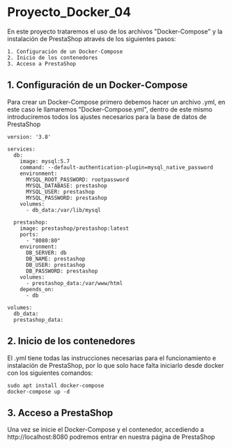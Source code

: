 # Proyecto_Docker_04
En este proyecto trataremos el uso de los archivos "Docker-Compose" y la instalación de PrestaShop através de los siguientes pasos:

    1. Configuración de un Docker-Compose
    2. Inicio de los contenedores
    3. Acceso a PrestaShop

## 1. Configuración de un Docker-Compose
Para crear un Docker-Compose primero debemos hacer un archivo .yml, en este caso le llamaremos "Docker-Compose.yml", dentro de este mismo introduciremos todos los ajustes necesarios para la base de datos de PrestaShop
    
    version: '3.8'

    services:
      db:
        image: mysql:5.7
        command: --default-authentication-plugin=mysql_native_password
        environment:
          MYSQL_ROOT_PASSWORD: rootpassword
          MYSQL_DATABASE: prestashop
          MYSQL_USER: prestashop
          MYSQL_PASSWORD: prestashop
        volumes:
          - db_data:/var/lib/mysql
    
      prestashop:
        image: prestashop/prestashop:latest
        ports:
          - "8080:80"
        environment:
          DB_SERVER: db
          DB_NAME: prestashop
          DB_USER: prestashop
          DB_PASSWORD: prestashop
        volumes:
          - prestashop_data:/var/www/html
        depends_on:
          - db
    
    volumes:
      db_data:
      prestashop_data:


## 2. Inicio de los contenedores
El .yml tiene todas las instrucciones necesarias para el funcionamiento e instalación de PrestaShop, por lo que solo hace falta iniciarlo desde docker con los siguientes comandos:

    sudo apt install docker-compose
    docker-compose up -d

## 3. Acceso a PrestaShop
Una vez se inicie el Docker-Compose y el contenedor, accediendo a http://localhost:8080 podremos entrar en nuestra página de PrestaShop
